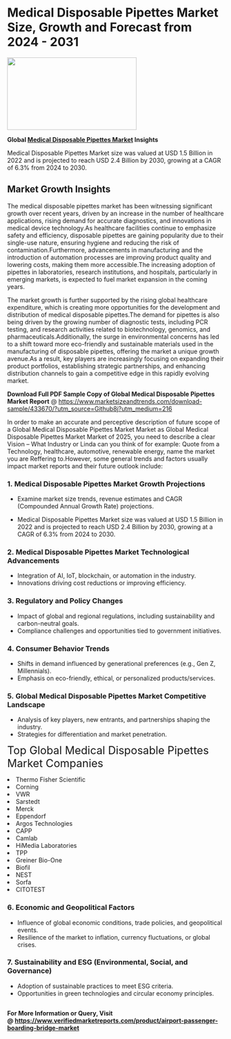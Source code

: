 <H1>Medical Disposable Pipettes Market Size, Growth and Forecast from 2024 - 2031</H1><img class="aligncenter size-medium wp-image-584254" src="https://thirdeyenews.in/wp-content/uploads/2024/09/Global-Market-Research-300x168.jpeg" alt="" width="300" height="168" /><p><strong>Global&nbsp;<a href="https://www.marketsizeandtrends.com/download-sample/433670/?utm_source=Github8j?utm_medium=216">Medical Disposable Pipettes Market</a> Insights</strong></p><p>Medical Disposable Pipettes Market size was valued at USD 1.5 Billion in 2022 and is projected to reach USD 2.4 Billion by 2030, growing at a CAGR of 6.3% from 2024 to 2030.</p><p><h2>Market Growth Insights</h2> <p>The medical disposable pipettes market has been witnessing significant growth over recent years, driven by an increase in the number of healthcare applications, rising demand for accurate diagnostics, and innovations in medical device technology.As healthcare facilities continue to emphasize safety and efficiency, disposable pipettes are gaining popularity due to their single-use nature, ensuring hygiene and reducing the risk of contamination.Furthermore, advancements in manufacturing and the introduction of automation processes are improving product quality and lowering costs, making them more accessible.The increasing adoption of pipettes in laboratories, research institutions, and hospitals, particularly in emerging markets, is expected to fuel market expansion in the coming years.</p> <p>The market growth is further supported by the rising global healthcare expenditure, which is creating more opportunities for the development and distribution of medical disposable pipettes.The demand for pipettes is also being driven by the growing number of diagnostic tests, including PCR testing, and research activities related to biotechnology, genomics, and pharmaceuticals.Additionally, the surge in environmental concerns has led to a shift toward more eco-friendly and sustainable materials used in the manufacturing of disposable pipettes, offering the market a unique growth avenue.As a result, key players are increasingly focusing on expanding their product portfolios, establishing strategic partnerships, and enhancing distribution channels to gain a competitive edge in this rapidly evolving market.<p><span class=""><strong>Download Full PDF Sample Copy of Global Medical Disposable Pipettes Market Report</strong> @ <a href="https://www.marketsizeandtrends.com/download-sample/433670/?utm_source=Github8j?utm_medium=216" target="_blank">https://www.marketsizeandtrends.com/download-sample/433670/?utm_source=Github8j?utm_medium=216</a></span></p><p>In order to make an accurate and perceptive description of future scope of a Global&nbsp;Medical Disposable Pipettes Market Market as Global&nbsp;Medical Disposable Pipettes Market Market of 2025, you need to describe a clear Vision &ndash; What Industry or Linda can you think of for example: Quote from a Technology, healthcare, automotive, renewable energy, name the market you are Reffering to.However, some general trends and factors usually impact market reports and their future outlook include:</p><h3>1.&nbsp;<strong>Medical Disposable Pipettes Market Growth Projections</strong></h3><ul><li>Examine market size trends, revenue estimates and CAGR (Compounded Annual Growth Rate) projections.</li><li><p>Medical Disposable Pipettes Market size was valued at USD 1.5 Billion in 2022 and is projected to reach USD 2.4 Billion by 2030, growing at a CAGR of 6.3% from 2024 to 2030.</p></li></ul><h3>2.&nbsp;<strong>Medical Disposable Pipettes Market Technological Advancements</strong></h3><ul><li>Integration of AI, IoT, blockchain, or automation in the industry.</li><li>Innovations driving cost reductions or improving efficiency.</li></ul><h3>3.&nbsp;<strong>Regulatory and Policy Changes</strong></h3><ul><li>Impact of global and regional regulations, including sustainability and carbon-neutral goals.</li><li>Compliance challenges and opportunities tied to government initiatives.</li></ul><h3>4.&nbsp;<strong>Consumer Behavior Trends</strong></h3><ul><li>Shifts in demand influenced by generational preferences (e.g., Gen Z, Millennials).</li><li>Emphasis on eco-friendly, ethical, or personalized products/services.</li></ul><h3>5.&nbsp;<strong>Global Medical Disposable Pipettes Market Competitive Landscape</strong></h3><ul><li>Analysis of key players, new entrants, and partnerships shaping the industry.</li><li>Strategies for differentiation and market penetration.</li></ul><p data-pm-slice="1 1 []"><span style="color: inherit; font-family: inherit; font-size: 25px;">Top Global Medical Disposable Pipettes Market Companies</span></p><div class="" data-test-id=""><p><li>Thermo Fisher Scientific</li><li> Corning</li><li> VWR</li><li> Sarstedt</li><li> Merck</li><li> Eppendorf</li><li> Argos Technologies</li><li> CAPP</li><li> Camlab</li><li> HiMedia Laboratories</li><li> TPP</li><li> Greiner Bio-One</li><li> Biofil</li><li> NEST</li><li> Sorfa</li><li> CITOTEST</li></p></div><h3>6.&nbsp;<strong>Economic and Geopolitical Factors</strong></h3><ul><li>Influence of global economic conditions, trade policies, and geopolitical events.</li><li>Resilience of the market to inflation, currency fluctuations, or global crises.</li></ul><h3>7.&nbsp;<strong>Sustainability and ESG (Environmental, Social, and Governance)</strong></h3><ul><li>Adoption of sustainable practices to meet ESG criteria.</li><li>Opportunities in green technologies and circular economy principles.</li></ul><h2><strong style="font-size: 14px;">For More Information or Query, Visit @&nbsp;</strong><a style="background-color: #ffffff; font-size: 14px;" href="https://www.marketsizeandtrends.com/report/medical-disposable-pipettes-market/" target="_blank">https://www.verifiedmarketreports.com/product/airport-passenger-boarding-bridge-market</a></h2>